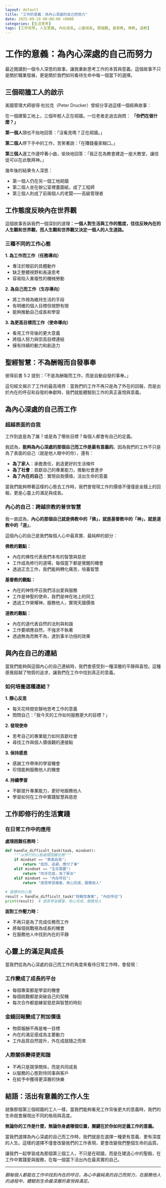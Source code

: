 ```yaml
---
layout: default
title: "工作的意義：為內心深處的自己而努力"
date: 2025-09-19 00:00:00 +0000
categories: [生活思考]
tags: [工作哲學, 人生意義, 內在成長, 心靈成長, 價值觀, 基督教, 佛教, 道教]
---
```


# 工作的意義：為內心深處的自己而努力

最近閱讀到一個令人深思的故事，讓我重新思考工作的本質與意義。這個故事不只是關於職業發展，更是關於我們如何看待生命中每一個當下的選擇。

## 三個砌牆工人的啟示

美國管理大師彼得·杜拉克（Peter Drucker）曾經分享過這樣一個經典故事：

在一個建築工地上，三個年輕人正在砌牆。一位老者走過去詢問：
**「你們在做什麼？」**

**第一個人**頭也不抬地回答：「沒看見嗎？正在砌牆。」

**第二個人**停下手中的工作，苦笑著說：「在賺錢養家糊口。」

**第三個人**邊工作邊哼著小曲，愉快地回答：「我正在為教會建造一座大教堂，讓信徒可以在此敬拜神。」

幾年後的結果令人深思：
- 第一個人仍在另一個工地砌牆
- 第二個人坐在辦公室裡畫圖紙，成了工程師
- 第三個人則成了前兩個人的老闆——高級管理者

## 工作態度反映內在世界觀

這個故事告訴我們一個深刻的道理：**一個人對生活與工作的態度，往往反映內在的人生觀和世界觀，而人生觀和世界觀又決定一個人的人生道路。**

### 三種不同的工作心態

**1. 為工作而工作（任務導向）**
- 專注於眼前的具體動作
- 缺乏整體視野和長遠思考
- 容易陷入重複性的機械勞動

**2. 為自己而工作（生存導向）**
- 將工作視為維持生活的手段
- 有明確的個人目標但視野有限
- 能夠推動自己成長和學習

**3. 為更高目標而工作（使命導向）**
- 看見工作背後的更大意義
- 將個人努力與崇高目標連結
- 擁有持續的動力和創造力

## 聖經智慧：不為酬報而自發事奉

彼得前書 5:2 提到：「不是為酬報而工作，而是自動自發的事奉。」

這句經文揭示了工作的最高境界：當我們的工作不再只是為了外在的回報，而是出於內在的呼召和自發的奉獻時，我們就能體驗到工作的真正喜悅與意義。

## 為內心深處的自己而工作

### 超越表面的自我

工作到底是為了誰？或是為了哪些目標？每個人都會有自己的定義。

我認為，**能夠為內心深處的那個自己而工作是最有意義的**。因為我們的工作不只是為了表面的自己（就是他人眼中的你），還有：

- **為了家人**：承擔責任，創造更好的生活條件
- **為了社會**：貢獻自己的專業能力，推動社會進步
- **為了內在的自己**：實現自我價值，活出生命的意義

當我們能夠帶著這樣的心態去工作時，我們會發現工作的價值不僅僅是金錢上的回報，更是心靈上的滿足與成長。

### 內心的自己：跨越宗教的普世智慧

我一直認為，**內心的那個自己就是佛教中的「佛」，就是基督教中的「神」，就是道教中的「道」**。

這個內心的自己是我們每個人心中最真實、最純粹的部分：

**佛教的觀點：**
- 內在的佛性代表我們本有的智慧與慈悲
- 工作成為修行的道場，每個當下都是覺醒的機會
- 透過正念工作，我們能夠轉化痛苦，培養智慧

**基督教的觀點：**
- 內在的神性呼召我們活出愛與服務
- 工作是神聖的使命，我們是神在地上的同工
- 透過工作榮耀神，服務他人，實現天國價值

**道教的觀點：**
- 內在的道代表自然的法則與和諧
- 工作要順應自然，不強求不執著
- 透過無為而無不為，達到事半功倍的效果

## 與內在自己的連結

當我們能夠與這個內心的自己連結時，我們會感受到一種深層的平靜與喜悅。這種感覺超越了物質的追求，讓我們在工作中找到真正的意義。

### 如何培養這種連結？

**1. 靜心反思**
- 每天花時間安靜地思考工作的意義
- 問問自己：「我今天的工作如何服務更大的目標？」

**2. 發現使命**
- 思考自己的專業能力如何貢獻社會
- 尋找工作與個人價值觀的連接點

**3. 保持感恩**
- 感謝工作帶來的學習機會
- 珍惜能夠服務他人的機會

**4. 持續學習**
- 不斷提升專業能力，更好地服務他人
- 學習如何在工作中實踐智慧與慈悲

## 工作即修行的生活實踐

### 在日常工作中的應用

**處理困難任務時：**
```python
def handle_difficult_task(task, mindset):
    """以修行的心態處理困難任務"""
    if mindset == "表面自我":
        return "抱怨、逃避、應付了事"
    elif mindset == "生存需要":
        return "咬牙完成，為了薪水"
    elif mindset == "內在呼召":
        return "感恩學習機會，用心完成，服務他人"
    
# 選擇你的心態
result = handle_difficult_task("挑戰性專案", "內在呼召")
print(result)  # 感恩學習機會，用心完成，服務他人
```

**面對工作壓力時：**
- 不再只是為了完成任務而工作
- 將每個挑戰視為成長的機會
- 在服務他人中找到內在的平靜

## 心靈上的滿足與成長

當我們從為內心深處的自己而工作的角度來看待日常工作時，會發現：

### 工作變成了成長的平台
- 每個專案都是學習的機會
- 每個挑戰都是突破自己的契機
- 每次合作都是練習慈悲與智慧的時刻

### 金錢回報變成了附加價值
- 物質報酬不再是唯一目標
- 內在的滿足感成為主要動力
- 工作品質自然提升，外在成就隨之而來

### 人際關係變得更和諧
- 不再只是競爭關係，而是共同成長
- 以服務的心態對待同事與客戶
- 在給予中獲得更深層的快樂

## 結語：活出有意義的工作人生

就像那個第三個砌牆的工人一樣，當我們能夠看見工作背後更大的意義時，我們的生命就會展現出不同的格局與高度。

**無論你的工作是什麼，無論你身處哪個位置，關鍵在於你如何定義工作的意義。**

當我們選擇為內心深處的自己而工作時，我們就是在選擇一種更有意義、更有深度的人生。這樣的選擇不僅會改變我們的工作表現，更會改變我們整個生命的品質。

讓我們一起學習成為那個第三個工人，不只是在砌牆，而是在建造心中的聖殿，在工作中實踐愛與服務，在每一個當下活出內在最真實的自己。

---

*願每個人都能在工作中找到內在的呼召，為心中最純真的自己而努力，在服務他人的過程中，體驗到生命最深層的喜悅與滿足。*